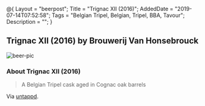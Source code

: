@{
 Layout = "beerpost";
 Title = "Trignac XII (2016)";
 AddedDate = "2019-07-14T07:52:58";
 Tags = "Belgian Tripel, Belgian, Tripel, BBA, Tavour";
 Description = "";
 }
 

## Trignac XII (2016) by Brouwerij Van Honsebrouck

![beer-pic]

### About Trignac XII (2016)

> A Belgian Tripel cask aged in Cognac oak barrels

Via [untappd][untappd-url].

[untappd-url]: <https://untappd.com//b/brouwerij-van-honsebrouck-trignac-xii-2016/1943168>
[beer-pic]: https://jasonpowley.com/assets/img/2019-07-14-trignac-xii-2016.jpeg "Trignac XII (2016) by Brouwerij Van Honsebrouck"
